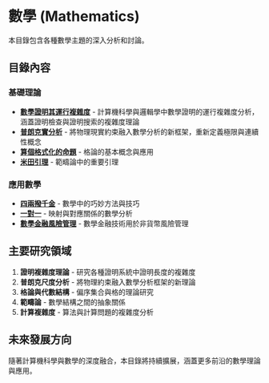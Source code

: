# 數學 (Mathematics)

本目錄包含各種數學主題的深入分析和討論。

## 目錄內容

### 基礎理論
- **[數學證明其運行複雜度](數學證明其運行複雜度.md)** - 計算機科學與邏輯學中數學證明的運行複雜度分析，涵蓋證明檢查與證明搜索的複雜度理論
- **[普朗克實分析](普朗克實分析.md)** - 將物理現實約束融入數學分析的新框架，重新定義極限與連續性概念
- **[算個格式化的命題](算個格式化的命題.md)** - 格論的基本概念與應用
- **[米田引理](米田引理.md)** - 範疇論中的重要引理

### 應用數學
- **[四兩撥千金](四兩撥千金.md)** - 數學中的巧妙方法與技巧
- **[一對一](一對一.md)** - 映射與對應關係的數學分析
- **[數學金融風險管理](../mathematical-finance-risk-management.md)** - 數學金融技術用於非貨幣風險管理

## 主要研究領域

1. **證明複雜度理論** - 研究各種證明系統中證明長度的複雜度
2. **普朗克尺度分析** - 將物理約束融入數學分析框架的新理論
3. **格論與代數結構** - 偏序集合與格的理論研究
4. **範疇論** - 數學結構之間的抽象關係
5. **計算複雜度** - 算法與計算問題的複雜度分析

## 未來發展方向

隨著計算機科學與數學的深度融合，本目錄將持續擴展，涵蓋更多前沿的數學理論與應用。
